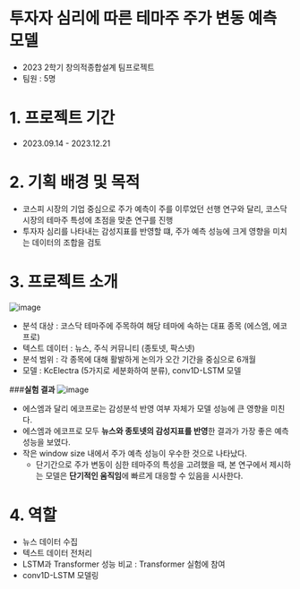 # 투자자 심리에 따른 테마주 주가 변동 예측 모델
- 2023 2학기 창의적종합설계 팀프로젝트
- 팀원 : 5명

# 1. 프로젝트 기간
- 2023.09.14 - 2023.12.21

# 2. 기획 배경 및 목적
- 코스피 시장의 기업 중심으로 주가 예측이 주를 이루었던 선행 연구와 달리, 코스닥 시장의 테마주 특성에 초점을 맞춘 연구를 진행
- 투자자 심리를 나타내는 감성지표를 반영할 떄, 주가 예측 성능에 크게 영향을 미치는 데이터의 조합을 검토

# 3. 프로젝트 소개 
![image](https://github.com/MINJAEKH/Stock-Prediction-With-Sentiment-Analysis/assets/109459615/a3e9ff6e-be17-4dbc-9184-22c4383fa3e6)

- 분석 대상 : 코스닥 테마주에 주목하여 해당 테마에 속하는 대표 종목 (에스엠, 에코프로)
- 텍스트 데이터 : 뉴스, 주식 커뮤니티 (종토넷, 팍스넷)
- 분석 범위 : 각 종목에 대해 활발하게 논의가 오간 기간을 중심으로 6개월
- 모델 : KcElectra (5가지로 세분화하여 분류), conv1D-LSTM 모델

###**실험 결과**
![image](https://github.com/MINJAEKH/Stock-Prediction-With-Sentiment-Analysis/assets/109459615/4a2127ba-1d27-415a-a64c-19438d089d23)

- 에스엠과 달리 에코프로는 감성분석 반영 여부 자체가 모델 성능에 큰 영향을 미친다.
- 에스엠과 에코프로 모두 **뉴스와 종토넷의 감성지표를 반영**한 결과가 가장 좋은 예측 성능을 보였다.
- 작은 window size 내에서 주가 예측 성능이 우수한 것으로 나타났다.
  - 단기간으로 주가 변동이 심한 테마주의 특성을 고려했을 때, 본 연구에서 제시하는 모델은 **단기적인 움직임**에 빠르게 대응할 수 있음을 시사한다.

# 4. 역할
- 뉴스 데이터 수집
- 텍스트 데이터 전처리
- LSTM과 Transformer 성능 비교 : Transformer 실험에 참여
- conv1D-LSTM 모델링 
